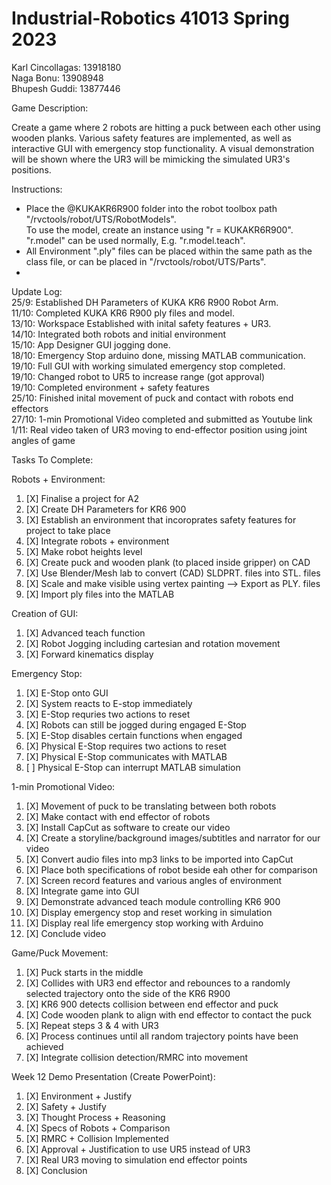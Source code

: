 # Industrial-Robotics 41013 Spring 2023

Karl Cincollagas: 13918180 <br>
Naga Bonu: 13908948 <br>
Bhupesh Guddi: 13877446 <br>

Game Description:

Create a game where 2 robots are hitting a puck between each other using wooden planks. Various safety features are implemented, as well as interactive GUI with emergency stop functionality. A visual demonstration will be shown where the UR3 will be mimicking the simulated UR3's positions. 

Instructions: <br>
- Place the @KUKAKR6R900 folder into the robot toolbox path "/rvctools/robot/UTS/RobotModels". <br>
  To use the model, create an instance using "r = KUKAKR6R900". "r.model" can be used normally, E.g. "r.model.teach". <br>
- All Environment ".ply" files can be placed within the same path as the class file, or can be placed in "/rvctools/robot/UTS/Parts". <br>
- 
  

Update Log: <br>
25/9: Established DH Parameters of KUKA KR6 R900 Robot Arm. <br>
11/10: Completed KUKA KR6 R900 ply files and model. <br>
13/10: Workspace Established with inital safety features + UR3. <br>
14/10: Integrated both robots and initial environment <br>
15/10: App Designer GUI jogging done. <br>
18/10: Emergency Stop arduino done, missing MATLAB communication. <br>
19/10: Full GUI with working simulated emergency stop completed. <br>
19/10: Changed robot to UR5 to increase range (got approval) <br>
19/10: Completed environment + safety features <br>
25/10: Finished inital movement of puck and contact with robots end effectors <br>
27/10: 1-min Promotional Video completed and submitted as Youtube link <br>
1/11: Real video taken of UR3 moving to end-effector position using joint angles of game <br>

Tasks To Complete:

Robots + Environment: <br>
1. [X] Finalise a project for A2
2. [X] Create DH Parameters for KR6 900
3. [X] Establish an environment that incoroprates safety features for project to take place
4. [X] Integrate robots + environment
5. [X] Make robot heights level
7. [X] Create puck and wooden plank (to placed inside gripper) on CAD
8. [X] Use Blender/Mesh lab to convert (CAD) SLDPRT. files into STL. files
9. [X] Scale and make visible using vertex painting --> Export as PLY. files
10. [X] Import ply files into the MATLAB


Creation of GUI: <br>
1. [X] Advanced teach function
2. [X] Robot Jogging including cartesian and rotation movement
3. [X] Forward kinematics display


Emergency Stop: <br>
1. [X] E-Stop onto GUI
2. [X] System reacts to E-stop immediately
3. [X] E-Stop requries two actions to reset
4. [X] Robots can still be jogged during engaged E-Stop
5. [X] E-Stop disables certain functions when engaged
6. [X] Physical E-Stop requires two actions to reset
7. [X] Physical E-Stop communicates with MATLAB
8. [ ] Physical E-Stop can interrupt MATLAB simulation


1-min Promotional Video: <br>
1. [X] Movement of puck to be translating between both robots
2. [X] Make contact with end effector of robots
3. [X] Install CapCut as software to create our video
4. [X] Create a storyline/background images/subtitles and narrator for our video
5. [X] Convert audio files into mp3 links to be imported into CapCut
6. [X] Place both specifications of robot beside eah other for comparison
7. [X] Screen record features and various angles of environment
8. [X] Integrate game into GUI
9. [X] Demonstrate advanced teach module controlling KR6 900
10. [X] Display emergency stop and reset working in simulation
11. [X] Display real life emergency stop working with Arduino
12. [X] Conclude video
   


Game/Puck Movement: <br>
1. [X] Puck starts in the middle 
2. [X] Collides with UR3 end effector and rebounces to a randomly selected trajectory onto the side of the KR6 R900
3. [X] KR6 900 detects collision between end effector and puck
4. [X] Code wooden plank to align with end effector to contact the puck
6. [X] Repeat steps 3 & 4 with UR3
7. [X] Process continues until all random trajectory points have been achieved
8. [X] Integrate collision detection/RMRC into movement 



Week 12 Demo Presentation (Create PowerPoint): <br>
1. [X] Environment + Justify
2. [X] Safety + Justify
3. [X] Thought Process + Reasoning 
4. [X] Specs of Robots + Comparison
5. [X] RMRC + Collision Implemented
6. [X] Approval + Justification to use UR5 instead of UR3
7. [X] Real UR3 moving to simulation end effector points
8. [X] Conclusion


